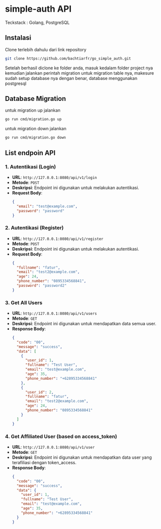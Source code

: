 # simple-auth API

Teckstack : Golang, PostgreSQL

## Instalasi

Clone terlebih dahulu dari link repository

```bash
git clone https://github.com/bachtiarfr/go_simple_auth.git
```

Setelah berhasil diclone ke folder anda, masuk kedalam folder project nya kemudian jalankan perintah migration untuk migration table nya, makesure sudah setup database nya dengan benar, database menggunakan postgresql

## Database Migration

untuk migration up jalankan

```bash
go run cmd/migration.go up
```

untuk migration down jalankan

```bash
go run cmd/migration.go down
```

## List endpoin API

### 1. Autentikasi (Login)

- **URL**: `http://127.0.0.1:8080/api/v1/login`
- **Metode**: `POST`
- **Deskripsi**: Endpoint ini digunakan untuk melakukan autentikasi.
- **Request Body**:
  ```json
  {
    "email": "test@example.com",
    "password": "password"
  }
  ```

### 2. Autentikasi (Register)

- **URL**: `http://127.0.0.1:8080/api/v1/register`
- **Metode**: `POST`
- **Deskripsi**: Endpoint ini digunakan untuk melakukan autentikasi.
- **Request Body**:
  ```json
  {
    "fullname": "fatur",
    "email": "test2@example.com",
    "age": 24,
    "phone_number": "0895334568841",
    "password": "password2"
  }
  ```

### 3. Get All Users

- **URL**: `http://127.0.0.1:8080/api/v1/users`
- **Metode**: `GET`
- **Deskripsi**: Endpoint ini digunakan untuk mendapatkan data semua user.
- **Response Body**:
  ```json
  {
    "code": "00",
    "message": "success",
    "data": [
      {
        "user_id": 1,
        "fullname": "Test User",
        "email": "test@example.com",
        "age": 35,
        "phone_number": "+62895334568841"
      },
      {
        "user_id": 2,
        "fullname": "fatur",
        "email": "test2@example.com",
        "age": 24,
        "phone_number": "0895334568841"
      }
    ]
  }
  ```

### 4. Get Affiliated User (based on access_token)

- **URL**: `http://127.0.0.1:8080/api/v1/user`
- **Metode**: `GET`
- **Deskripsi**: Endpoint ini digunakan untuk mendapatkan data user yang terafiliasi dengan token_access.
- **Response Body**:
  ```json
  {
    "code": "00",
    "message": "success",
    "data": {
      "user_id": 1,
      "fullname": "Test User",
      "email": "test@example.com",
      "age": 35,
      "phone_number": "+62895334568841"
    }
  }
  ```
